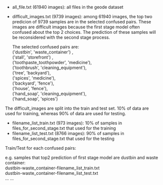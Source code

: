 


- all_file.txt (61940 images): all files in the geode dataset

- difficult_images.txt (9739 images): among 61940 images, the top two predicion of 9739 samples are in the selected confused pairs. These images are difficult images because the first stage model often confused about the top 2 choices. The prediction of these samples will be reconsidered with the second stage process.

  The selected confused pairs are:  
  ('dustbin', 'waste_container') ,  
  ('stall', 'storefront') ,  
  ('toothpaste_toothpowder', 'medicine'),  
  ('toothbrush', 'cleaning_equipment'),  
  ('tree', 'backyard'),   
  ('spices', 'medicine'),  
  ('backyard', 'fence'),  
  ('house', 'fence'),  
  ('hand_soap', 'cleaning_equipment'),  
  ('hand_soap', 'spices')  


The difficult_images are split into the train and test set. 10% of data are used for training, whereas 90% of data are used for testing.   
- filename_list_train.txt (973 images): 10% of samples in files_for_second_stage.txt that used for the training    
- filename_list_test.txt (8766 images): 90% of samples in files_for_second_stage.txt that used for the testing    


Train/Test for each confused pairs:  

e.g. samples that top2 prediction of first stage model are dustbin and waste container:  
dustbin-waste_container-filename_list_train.txt  
dustbin-waste_container-filename_list_test.txt  
...
...
